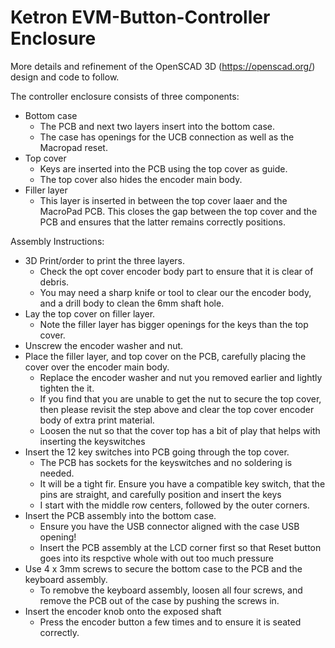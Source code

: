 # Ketron EVM-Button-Controller Enclosure

More details and refinement of the OpenSCAD 3D (https://openscad.org/) design and code to follow.

The controller enclosure consists of three components:
- Bottom case
  - The PCB and next two layers insert into the bottom case. 
  - The case has openings for the UCB connection as well as the Macropad reset.
- Top cover
  - Keys are inserted into the PCB using the top cover as guide. 
  - The top cover also hides the encoder main body.
- Filler layer
  - This layer is inserted in between the top cover laaer and the MacroPad PCB. This closes the gap between the top cover and the PCB and ensures that the latter remains correctly positions.

Assembly Instructions:
- 3D Print/order to print the three layers.
  - Check the opt cover encoder body part to ensure that it is clear of debris.
  - You may need a sharp knife or tool to clear our the encoder body, and a drill body to clean the 6mm shaft hole.
- Lay the top cover on filler layer. 
  - Note the filler layer has bigger openings for the keys than the top cover.
- Unscrew the encoder washer and nut.
- Place the filler layer, and top cover on the PCB, carefully placing the cover over the encoder main body.
  - Replace the encoder washer and nut you removed earlier and lightly tighten the it.
  - If you find that you are unable to get the nut to secure the top cover, then please revisit the step above and clear the top cover encoder body of extra print material.
  - Loosen the nut so that the cover top has a bit of play that helps with inserting the keyswitches
- Insert the 12 key switches into PCB going through the top cover.
  - The PCB has sockets for the keyswitches and no soldering is needed.
  - It will be a tight fir. Ensure you have a compatible key switch, that the pins are straight, and carefully position and insert the keys
  - I start with the middle row centers, followed by the outer corners.
- Insert the PCB assembly into the bottom case.
  - Ensure you have the USB connector aligned with the case USB opening!
  - Insert the PCB assembly at the LCD corner first so that Reset button goes into its respctive whole with out too much pressure
- Use 4 x 3mm screws to secure the bottom case to the PCB and the keyboard assembly.
  - To remobve the keyboard assembly, loosen all four screws, and remove the PCB out of the case by pushing the screws in.
- Insert the encoder knob onto the exposed shaft
  - Press the encoder button a few times and to ensure it is seated correctly.
  
  
